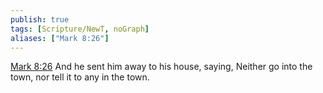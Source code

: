 ```yaml
---
publish: true
tags: [Scripture/NewT, noGraph]
aliases: ["Mark 8:26"]
---
```

[Mark 8:26](https://churchofjesuschrist.org/study/scriptures/nt/mark/8?lang=eng&id=p26#p26) And he sent him away to his house, saying, Neither go into the town, nor tell it to any in the town.
